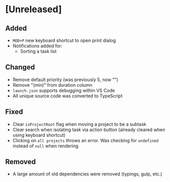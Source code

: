 # [Unreleased]

## Added

- `MOD+P` new keyboard shortcut to open print dialog
- Notifications added for:
  - Sorting a task list

## Changed

- Remove default priority (was previously 5, now "")
- Remove "(min)" from duration column
- `launch.json` supports debugging within VS Code
- All unique source code was converted to TypeScript

## Fixed

- Clear `isProjectRoot` flag when moving a project to be a subtask
- Clear search when isolating task via action button (already cleared when using keyboard shortcut)
- Clicking on `all projects` throws an error.  Was checking for `undefined` instead of `null` when rendering

## Removed

- A large amount of old dependencies were removed (typings, gulp, etc.)